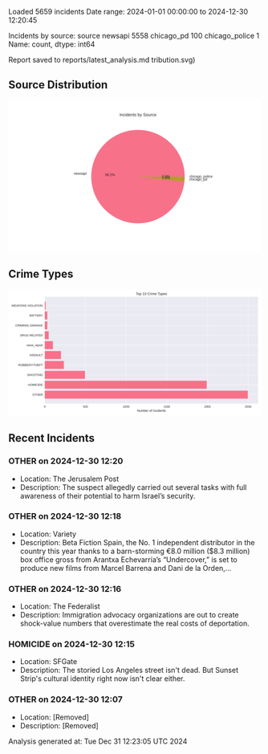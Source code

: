 
Loaded 5659 incidents
Date range: 2024-01-01 00:00:00 to 2024-12-30 12:20:45

Incidents by source:
source
newsapi           5558
chicago_pd         100
chicago_police       1
Name: count, dtype: int64

Report saved to reports/latest_analysis.md
tribution.svg)

## Source Distribution
![Source Distribution](images/source_distribution.svg)

## Crime Types
![Crime Types](images/crime_types.svg)

## Recent Incidents

### OTHER on 2024-12-30 12:20
- Location: The Jerusalem Post
- Description: The suspect allegedly carried out several tasks with full awareness of their potential to harm Israel’s security.


### OTHER on 2024-12-30 12:18
- Location: Variety
- Description: Beta Fiction Spain, the No. 1 independent distributor in the country this year thanks to a barn-storming €8.0 million ($8.3 million) box office gross from Arantxa Echevarría’s “Undercover,” is set to produce new films from Marcel Barrena and Dani de la Orden,…


### OTHER on 2024-12-30 12:16
- Location: The Federalist
- Description: Immigration advocacy organizations are out to create shock-value numbers that overestimate the real costs of deportation.


### HOMICIDE on 2024-12-30 12:15
- Location: SFGate
- Description: The storied Los Angeles street isn't dead. But Sunset Strip's cultural identity right now isn't clear either.


### OTHER on 2024-12-30 12:07
- Location: [Removed]
- Description: [Removed]

Analysis generated at: Tue Dec 31 12:23:05 UTC 2024
